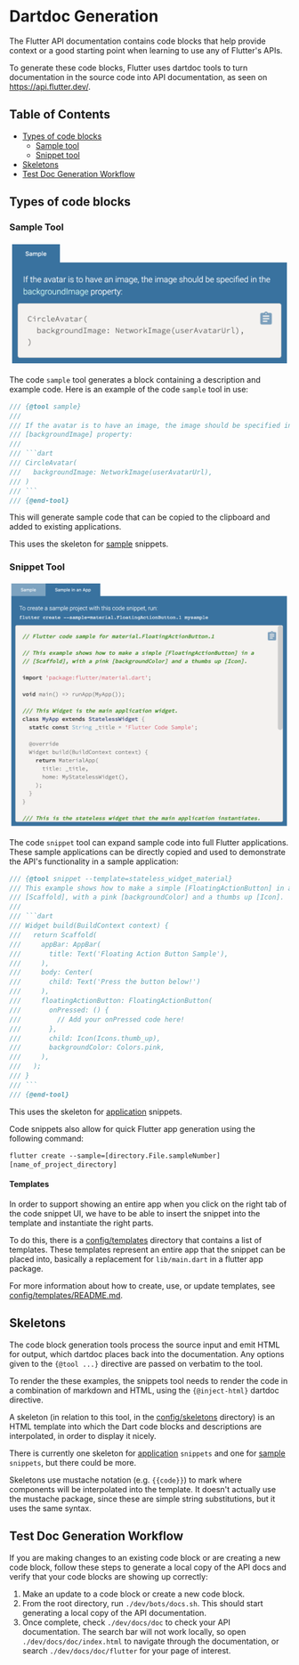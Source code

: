 # Dartdoc Generation

The Flutter API documentation contains code blocks that help provide
context or a good starting point when learning to use any of Flutter's APIs.

To generate these code blocks, Flutter uses dartdoc tools to turn documentation
in the source code into API documentation, as seen on https://api.flutter.dev/.

## Table of Contents

- [Types of code blocks](#types-of-code-blocks)
  - [Sample tool](#sample-tool)
  - [Snippet tool](#snippet-tool)
- [Skeletons](#skeletons)
- [Test Doc Generation Workflow](#test-doc-generation-workflow)
## Types of code blocks

### Sample Tool

![Code sample image](assets/code_sample.png)

The code `sample` tool generates a block containing a description and example
code. Here is an example of the code `sample` tool in use:

```dart
/// {@tool sample}
///
/// If the avatar is to have an image, the image should be specified in the
/// [backgroundImage] property:
///
/// ```dart
/// CircleAvatar(
///   backgroundImage: NetworkImage(userAvatarUrl),
/// )
/// ```
/// {@end-tool}
```

This will generate sample code that can be copied to the clipboard and added
to existing applications.

This uses the skeleton for [sample](config/skeletons/sample.html) snippets.

### Snippet Tool

![Code snippet image](assets/code_snippet.png)

The code `snippet` tool can expand sample code into full Flutter applications.
These sample applications can be directly copied and used to demonstrate the
API's functionality in a sample application:

```dart
/// {@tool snippet --template=stateless_widget_material}
/// This example shows how to make a simple [FloatingActionButton] in a
/// [Scaffold], with a pink [backgroundColor] and a thumbs up [Icon].
///
/// ```dart
/// Widget build(BuildContext context) {
///   return Scaffold(
///     appBar: AppBar(
///       title: Text('Floating Action Button Sample'),
///     ),
///     body: Center(
///       child: Text('Press the button below!')
///     ),
///     floatingActionButton: FloatingActionButton(
///       onPressed: () {
///         // Add your onPressed code here!
///       },
///       child: Icon(Icons.thumb_up),
///       backgroundColor: Colors.pink,
///     ),
///   );
/// }
/// ```
/// {@end-tool}
```

This uses the skeleton for [application](config/skeletons/application.html)
snippets.

Code snippets also allow for quick Flutter app generation using the following command:

```
flutter create --sample=[directory.File.sampleNumber] [name_of_project_directory]
```

#### Templates

In order to support showing an entire app when you click on the right tab of
the code snippet UI, we have to be able to insert the snippet into the template
and instantiate the right parts.

To do this, there is a [config/templates](config/templates) directory that
contains a list of templates. These templates represent an entire app that the
snippet can be placed into, basically a replacement for `lib/main.dart` in a
flutter app package.

For more information about how to create, use, or update templates, see
[config/templates/README.md](config/templates/README.md).

## Skeletons

The code block generation tools process the source input and emit HTML for output,
which dartdoc places back into the documentation. Any options given to the
 `{@tool ...}` directive are passed on verbatim to the tool.

To render the these examples, the snippets tool needs to render the code in a
combination of markdown and HTML, using the `{@inject-html}` dartdoc directive.

A skeleton (in relation to this tool, in the [config/skeletons](config/skeletons)
directory) is an HTML template into which the Dart code blocks and descriptions
are interpolated, in order to display it nicely.

There is currently one skeleton for
[application](config/skeletons/application.html) `snippets` and one for
[sample](config/skeletons/sample.html) `snippets`, but there could be more.

Skeletons use mustache notation (e.g. `{{code}}`) to mark where components will
be interpolated into the template. It doesn't actually use the mustache
package, since these are simple string substitutions, but it uses the same
syntax.

## Test Doc Generation Workflow

If you are making changes to an existing code block or are creating a new code
block, follow these steps to generate a local copy of the API docs and verify
that your code blocks are showing up correctly:

1. Make an update to a code block or create a new code block.
2. From the root directory, run `./dev/bots/docs.sh`. This should start
generating a local copy of the API documentation.
3. Once complete, check `./dev/docs/doc` to check your API documentation. The
search bar will not work locally, so open `./dev/docs/doc/index.html` to
navigate through the documentation, or search `./dev/docs/doc/flutter` for your
page of interest.
